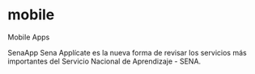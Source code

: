 mobile
======

Mobile Apps

SenaApp
Sena Applícate es la nueva forma de revisar los servicios más importantes del Servicio Nacional de Aprendizaje - SENA. 